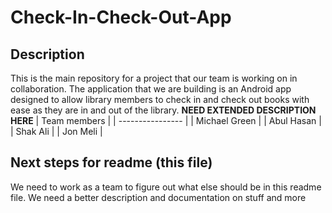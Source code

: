 # Check-In-Check-Out-App
## Description
This is the main repository for a project that our team is working on in collaboration. The application that we are building is an Android app designed to allow library members to check in and check out books with ease as they are in and out of the library. **NEED EXTENDED DESCRIPTION HERE**
| Team members |
| ---------------- |
| Michael Green |
| Abul Hasan |
| Shak Ali | 
| Jon Meli |
## Next steps for readme (this file)
We need to work as a team to figure out what else should be in this readme file. We need a better description and documentation on stuff and more
